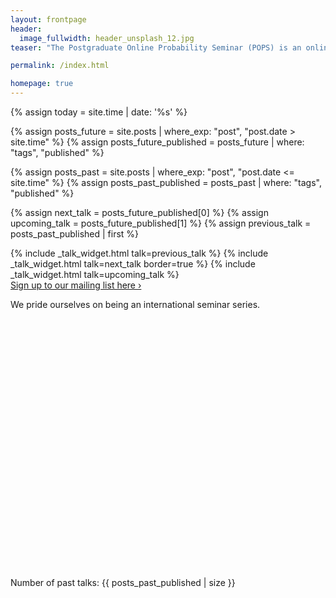 ```yaml
---
layout: frontpage
header:
  image_fullwidth: header_unsplash_12.jpg
teaser: "The Postgraduate Online Probability Seminar (POPS) is an online platform for doctoral students and post-docs from all over the world to present and promote their research to a global audience in areas related to probability and its applications."

permalink: /index.html

homepage: true
---
```


{% assign today = site.time | date: '%s' %}

{% assign posts_future = site.posts | where_exp: "post", "post.date > site.time" %}
{% assign posts_future_published = posts_future | where: "tags", "published" %}

{% assign posts_past = site.posts | where_exp: "post", "post.date <= site.time" %}
{% assign posts_past_published = posts_past | where: "tags", "published" %}

{% assign next_talk = posts_future_published[0] %}
{% assign upcoming_talk = posts_future_published[1] %}
{% assign previous_talk = posts_past_published | first %}

<div class="row">
	{% include _talk_widget.html talk=previous_talk %}
  {% include _talk_widget.html talk=next_talk border=true %}
  {% include _talk_widget.html talk=upcoming_talk %}
</div>

<div class="row t60 b60">
	<div class="small-12 text-center columns">
		<a class="button large radius alert" href="https://www.jiscmail.ac.uk/cgi-bin/wa-jisc.exe?SUBED1=PG-PROB-SEM&A=1"> Sign up to our mailing list here ›</a>
	</div><!-- /.small-12.columns -->
</div><!-- /.row -->

We pride ourselves on being an international seminar series.

<link rel="stylesheet" href="https://unpkg.com/leaflet@1.7.1/dist/leaflet.css" />
<script src="https://unpkg.com/leaflet@1.7.1/dist/leaflet.js"></script>
<link rel="stylesheet" href="https://unpkg.com/leaflet@1.7.1/dist/leaflet.css" />
<script src="https://unpkg.com/leaflet@1.7.1/dist/leaflet.js"></script>
<script src="https://unpkg.com/leaflet.markercluster@1.4.1/dist/leaflet.markercluster.js"></script>
<link rel="stylesheet" href="https://unpkg.com/leaflet.markercluster@1.4.1/dist/MarkerCluster.css" />
<link rel="stylesheet" href="https://unpkg.com/leaflet.markercluster@1.4.1/dist/MarkerCluster.Default.css" />


<div id="map" style="height: 400px; z-index: 10; position: relative;" ></div>

<script>
	var map = L.map('map').setView([40, 0], 2);

	L.tileLayer('https://{s}.tile.openstreetmap.org/{z}/{x}/{y}.png', {
		attribution: '&copy; <a href="https://www.openstreetmap.org/copyright">OpenStreetMap</a> contributors'
	}).addTo(map);   

var markers = L.markerClusterGroup();

{% for post in site.posts %}
  {% if post.latitude and post.longitude and post.tags contains 'published'%}
    var marker = L.marker([{{ post.latitude }}, {{ post.longitude }}]);
    marker.bindPopup("{{ post.uni }}: <a href='{{ site.url }}{{ site.baseurl }}{{ post.url }}'> {{ post.speaker }} </a>");
    markers.addLayer(marker);
  {% endif %}
{% endfor %}


map.addLayer(markers);
	 
</script>



<p>Number of past talks: {{ posts_past_published | size }}</p>
